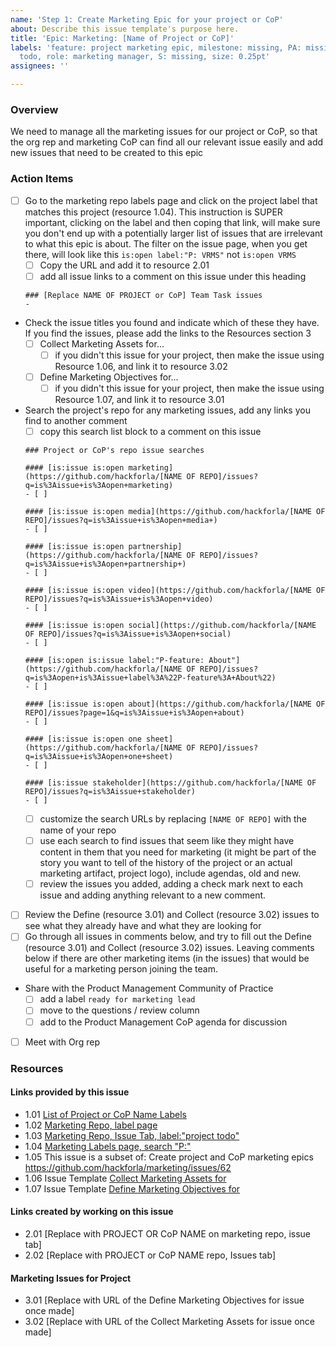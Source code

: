```yaml
---
name: 'Step 1: Create Marketing Epic for your project or CoP'
about: Describe this issue template's purpose here.
title: 'Epic: Marketing: [Name of Project or CoP]'
labels: 'feature: project marketing epic, milestone: missing, PA: missing, project
  todo, role: marketing manager, S: missing, size: 0.25pt'
assignees: ''

---
```


### Overview
We need to manage all the marketing issues for our project or CoP, so that the org rep and marketing CoP can find all our relevant issue easily and add new issues that need to be created to this epic

### Action Items
- [ ] Go to the marketing repo labels page and click on the project label that matches this project (resource 1.04).  This instruction is SUPER important, clicking on the label and then coping that link, will make sure you don't end up with a potentially larger list of issues that are irrelevant to what this epic is about.  The filter on the issue page, when you get there, will look like this `is:open label:"P: VRMS"` not `is:open VRMS` 
   - [ ] Copy the URL and add it to resource 2.01
   - [ ] add all issue links to a comment on this issue under this heading
   ```
   ### [Replace NAME OF PROJECT or CoP] Team Task issues
   - 
   ```
- Check the issue titles you found and indicate which of these they have.  If you find the issues, please add the links to the Resources section 3
   - [ ] Collect Marketing Assets for...
      - [ ] if you didn't this issue for your project, then make the issue using Resource 1.06, and link it to resource 3.02
   - [ ] Define Marketing Objectives for...
      - [ ] if you didn't this issue for your project, then make the issue using Resource 1.07, and link it to resource 3.01
- Search the project's repo for any marketing issues, add any links you find to another comment
  - [ ] copy this search list block to a comment on this issue  
   ```
   ### Project or CoP's repo issue searches
   
   #### [is:issue is:open marketing](https://github.com/hackforla/[NAME OF REPO]/issues?q=is%3Aissue+is%3Aopen+marketing)
   - [ ] 
   
   #### [is:issue is:open media](https://github.com/hackforla/[NAME OF REPO]/issues?q=is%3Aissue+is%3Aopen+media+)
   - [ ] 
   
   #### [is:issue is:open partnership](https://github.com/hackforla/[NAME OF REPO]/issues?q=is%3Aissue+is%3Aopen+partnership+)
   - [ ] 
   
   #### [is:issue is:open video](https://github.com/hackforla/[NAME OF REPO]/issues?q=is%3Aissue+is%3Aopen+video)
   - [ ] 
   
   #### [is:issue is:open social](https://github.com/hackforla/[NAME OF REPO]/issues?q=is%3Aissue+is%3Aopen+social)
   - [ ] 
   
   #### [is:open is:issue label:"P-feature: About"](https://github.com/hackforla/[NAME OF REPO]/issues?q=is%3Aopen+is%3Aissue+label%3A%22P-feature%3A+About%22)
   - [ ] 
   
   #### [is:issue is:open about](https://github.com/hackforla/[NAME OF REPO]/issues?page=1&q=is%3Aissue+is%3Aopen+about)
   - [ ] 
   
   #### [is:issue is:open one sheet](https://github.com/hackforla/[NAME OF REPO]/issues?q=is%3Aissue+is%3Aopen+one+sheet)
   - [ ] 
   
   #### [is:issue stakeholder](https://github.com/hackforla/[NAME OF REPO]/issues?q=is%3Aissue+stakeholder)
   - [ ] 
   ```
   - [ ] customize the search URLs by replacing `[NAME OF REPO]` with the name of your repo
   - [ ] use each search to find issues that seem like they might have content in them that you need for marketing (it might be part of the story you want to tell of the history of the project or an actual marketing artifact, project logo), include agendas, old and new.
   - [ ] review the issues you added, adding a check mark next to each issue and adding anything relevant to a new comment.
- [ ] Review the Define (resource 3.01) and Collect (resource 3.02) issues to see what they already have and what they are looking for
- [ ] Go through all issues in comments below, and try to fill out the Define (resource 3.01) and Collect (resource 3.02) issues.  Leaving comments below if there are other marketing items (in the issues) that would be useful for a marketing person joining the team.
- Share with the Product Management Community of Practice
   - [ ] add a label `ready for marketing lead`
   - [ ] move to the questions / review column
   - [ ] add to the Product Management CoP agenda for discussion
- [ ] Meet with Org rep

### Resources
#### Links provided by this issue
- 1.01 [List of Project or CoP Name Labels](https://docs.google.com/spreadsheets/d/14pzhhBXBsD-l1zrHoAfS7b7KVZ6_RgIH_0gWW9EaqV4)
- 1.02 [Marketing Repo, label page](https://github.com/hackforla/marketing/labels)
- 1.03 [Marketing Repo, Issue Tab, label:"project todo"](https://github.com/hackforla/marketing/issues?q=is%3Aopen+is%3Aissue+label%3A%22project+todo%22)
- 1.04 [Marketing Labels page, search "P:"](https://github.com/hackforla/marketing/labels?q=P%3A)
- 1.05 This issue is a subset of: Create project and CoP marketing epics https://github.com/hackforla/marketing/issues/62
- 1.06 Issue Template [Collect Marketing Assets for](https://github.com/hackforla/marketing/issues/new?assignees=&labels=feature%3A+marketing+inventory+checklist&projects=&template=collect-marketing-assets-for-your-project-or-cop.md&title=Collect+Marketing+Assets+for+%5BINSERT+PROJECT+OR+CoP+NAME%5D)
- 1.07 Issue Template [Define Marketing Objectives for](https://github.com/hackforla/marketing/issues/new?assignees=&labels=documentation%2C+Level%3A+Learning%2C+Skill%3A+Brand+Strategy%2C+Skill%3A+Digital+Marketing%2C+Skill%3A+Media+Strategy&projects=&template=define-marketing-objectives-for-your-project-or-cop.md&title=Define+Marketing+Objectives+for+%5BINSERT+PROJECT+OR+CoP+NAME%5D+project)

#### Links created by working on this issue
- 2.01 [Replace with PROJECT OR CoP NAME on marketing repo, issue tab]
- 2.02 [Replace with PROJECT or CoP NAME repo, Issues tab]

#### Marketing Issues for Project
- 3.01 [Replace with URL of the Define Marketing Objectives for issue once made]
- 3.02 [Replace with URL of the Collect Marketing Assets for issue once made]
